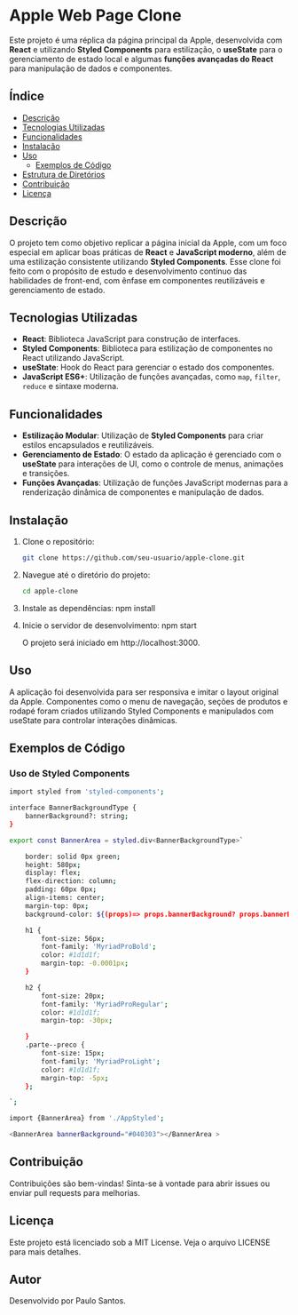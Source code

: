 # Apple Web Page Clone

Este projeto é uma réplica da página principal da Apple, desenvolvida com **React** e utilizando **Styled Components** para estilização, o **useState** para o gerenciamento de estado local e algumas **funções avançadas do React** para manipulação de dados e componentes.

## Índice
- [Descrição](#descrição)
- [Tecnologias Utilizadas](#tecnologias-utilizadas)
- [Funcionalidades](#funcionalidades)
- [Instalação](#instalação)
- [Uso](#uso)
  - [Exemplos de Código](#exemplos-de-código)
- [Estrutura de Diretórios](#estrutura-de-diretórios)
- [Contribuição](#contribuição)
- [Licença](#licença)

## Descrição

O projeto tem como objetivo replicar a página inicial da Apple, com um foco especial em aplicar boas práticas de **React** e **JavaScript moderno**, além de uma estilização consistente utilizando **Styled Components**. Esse clone foi feito com o propósito de estudo e desenvolvimento contínuo das habilidades de front-end, com ênfase em componentes reutilizáveis e gerenciamento de estado.

## Tecnologias Utilizadas

- **React**: Biblioteca JavaScript para construção de interfaces.
- **Styled Components**: Biblioteca para estilização de componentes no React utilizando JavaScript.
- **useState**: Hook do React para gerenciar o estado dos componentes.
- **JavaScript ES6+**: Utilização de funções avançadas, como `map`, `filter`, `reduce` e sintaxe moderna.

## Funcionalidades

- **Estilização Modular**: Utilização de **Styled Components** para criar estilos encapsulados e reutilizáveis.
- **Gerenciamento de Estado**: O estado da aplicação é gerenciado com o **useState** para interações de UI, como o controle de menus, animações e transições.
- **Funções Avançadas**: Utilização de funções JavaScript modernas para a renderização dinâmica de componentes e manipulação de dados.

## Instalação

1. Clone o repositório:
   ```bash
   git clone https://github.com/seu-usuario/apple-clone.git

2. Navegue até o diretório do projeto:
   ```bash
   cd apple-clone

3. Instale as dependências:
    npm install

4. Inicie o servidor de desenvolvimento:
    npm start
    
    O projeto será iniciado em http://localhost:3000.

## Uso

A aplicação foi desenvolvida para ser responsiva e imitar o layout original da Apple. Componentes como o menu de navegação, seções de produtos e rodapé foram criados utilizando Styled Components e manipulados com useState para controlar interações dinâmicas.

## Exemplos de Código
### Uso de Styled Components
```bash
import styled from 'styled-components';

interface BannerBackgroundType {
    bannerBackground?: string;
}

export const BannerArea = styled.div<BannerBackgroundType>`

    border: solid 0px green;
    height: 580px;
    display: flex;
    flex-direction: column;
    padding: 60px 0px;
    align-items: center;
    margin-top: 0px;
    background-color: ${(props)=> props.bannerBackground? props.bannerBackground : 'white'};

    h1 {
        font-size: 56px;
        font-family: 'MyriadProBold';
        color: #1d1d1f;
        margin-top: -0.0001px;
    }

    h2 {
        font-size: 20px;
        font-family: 'MyriadProRegular';
        color: #1d1d1f;
        margin-top: -30px;

    }
    .parte--preco {
        font-size: 15px;
        font-family: 'MyriadProLight';
        color: #1d1d1f;
        margin-top: -5px;
    };

`;

import {BannerArea} from './AppStyled';

<BannerArea bannerBackground="#040303"></BannerArea >
```

## Contribuição
Contribuições são bem-vindas! Sinta-se à vontade para abrir issues ou enviar pull requests para melhorias.

## Licença
Este projeto está licenciado sob a MIT License. Veja o arquivo LICENSE para mais detalhes.

## Autor
Desenvolvido por Paulo Santos.
